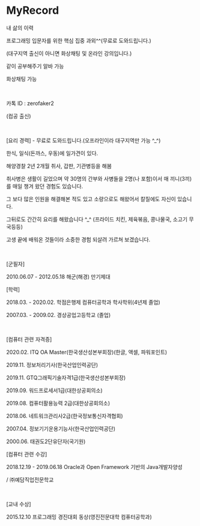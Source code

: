 # MyRecord
내 삶의 이력

프로그래밍 입문자를 위한 핵심 집중 과외^^(무료로 도와드립니다.)

(대구지역 출신이 아니면 화상채팅 및 온라인 강의입니다.)

같이 공부해주기 알바 가능

화상채팅 가능

​

카톡 ID : zerofaker2

(컴공 출신)

​

[요리 경력] - 무료로 도와드립니다.(오프라인이라 대구지역만 가능 ^_^)

한식, 일식(돈까스, 우동)에 일가견이 있다.

해양경찰 2년 2개월 취사, 갑판, 기관병등을 해봄

취사병은 생활이 길었으며 약 30명의 간부와 사병들을 2명(나 포함)이서 매 끼니(3끼)를 매일 챙겨 왔던 경험도 있습니다.

그 보다 많은 인원을 해결해본 적도 있고 소량으로도 해왔어서 칼질에도 자신이 있습니다.

그뒤로도 간간히 요리를 해왔습니다 ^_^ (프라이드 치킨, 제육볶음, 콩나물국, 소고기 무국등등)

고생 끝에 배워온 것들이라 소중한 경험 되살려 가르쳐 보겠습니다. 

​

[군필자]

2010.06.07 - 2012.05.18 해군(해경) 만기제대

[학력]

2018.03. - 2020.02. 학점은행제 컴퓨터공학과 학사학위(4년제 졸업)

2007.03. - 2009.02. 경상공업고등학교 (졸업)

​

[컴퓨터 관련 자격증]

2020.02. ITQ OA Master(한국생산성본부회장)(한글, 액셀, 파워포인트)

2019.11. 정보처리기사(한국산업인력공단)

2019.11. GTQ그래픽기술자격1급(한국생산성본부회장)

2019.09. 워드프로세서1급(대한상공회의소)

2019.08. 컴퓨터활용능력 2급(대한상공회의소)

2018.06. 네트워크관리사2급(한국정보통신자격협회)

2007.04. 정보기기운용기능사(한국산업인력공단)

2000.06. 태권도2단유단자(국기원)
​

[컴퓨터 관련 수강]

2018.12.19 - 2019.06.18 Oracle과 Open Framework 기반의 Java개발자양성 

/ ㈜예담직업전문학교

​

[교내 수상]

2015.12.10 프로그래밍 경진대회 동상(영진전문대학 컴퓨터공학과)
